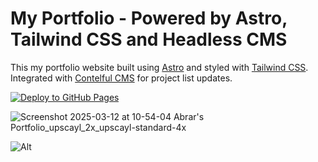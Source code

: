 # My Portfolio - Powered by Astro, Tailwind CSS and Headless CMS

This my portfolio website built using [Astro](https://astro.build/) and styled with [Tailwind CSS](https://tailwindcss.com/).
Integrated with [Contelful CMS](https://contentful.com) for project list updates.

[![Deploy to GitHub Pages](https://github.com/AbrarAbe/my-portfolio/actions/workflows/astro.yml/badge.svg)](https://github.com/AbrarAbe/my-portfolio/actions/workflows/astro.yml)

![Screenshot 2025-03-12 at 10-54-04 Abrar's Portfolio_upscayl_2x_upscayl-standard-4x](https://github.com/user-attachments/assets/2ad86a3d-c771-41c9-8aa9-4db141e545be)

![Alt](https://repobeats.axiom.co/api/embed/cc8ae5e7a81370d04f51a97181ce5cb16ea4814b.svg "Repobeats analytics image")
